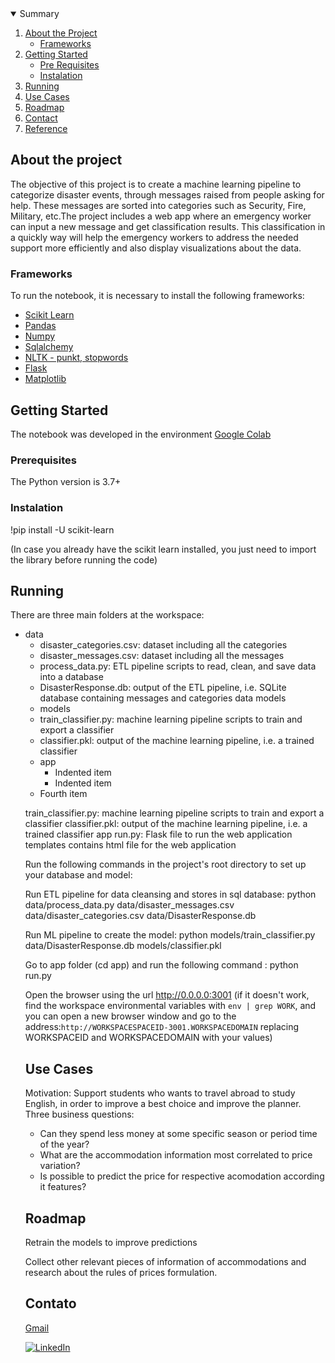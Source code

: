 <!-- PROJECT SHIELDS -->
<!--
*** I'm using markdown "reference style" links for readability.
*** Reference links are enclosed in brackets [ ] instead of parentheses ( ).
*** See the bottom of this document for the declaration of the reference variables
*** for contributors-url, forks-url, etc. This is an optional, concise syntax you may use.
*** https://www.markdownguide.org/basic-syntax/#reference-style-links
-->



<!-- TABELA DE CONTEÚDOS -->
<details open="open">
  <summary>Summary</summary>
  <ol>
    <li>
      <a href="#about-the-project">About the Project</a>
      <ul>
        <li><a href="#built-with">Frameworks</a></li>
      </ul>
    </li>
    <li>
      <a href="#getting-started">Getting Started</a>
      <ul>
        <li><a href="#prerequisites">Pre Requisites</a></li>
        <li><a href="#installation">Instalation</a></li>
      </ul>
    </li>
    <li><a href="#run">Running</a></li>
    <li><a href="#usecases">Use Cases</a></li>
    <li><a href="#roadmap">Roadmap</a></li>
    <li><a href="#contact">Contact</a></li>
    <li><a href="#acknowledgements">Reference</a></li>
  </ol>
</details>



<!-- ABOUT THE PROJECT -->
## About the project

The objective of this project is to create a machine learning pipeline to categorize disaster events, through messages raised from people asking for help. These messages are sorted into categories such as Security, Fire, Military, etc.The project includes a web app where an emergency worker can input a new message and get classification results. This classification in a quickly way will help the emergency workers to address the needed support more efficiently and also display visualizations about the data. 

### Frameworks

To run the notebook, it is necessary to install the following frameworks:

* [Scikit Learn](https://scikit-learn.org/)
* [Pandas](https://pandas.pydata.org/)
* [Numpy](https://numpy.org/)
* [Sqlalchemy](https://www.sqlalchemy.org/)
* [NLTK - punkt, stopwords](https://www.nltk.org//)
* [Flask](https://flask.palletsprojects.com/en/1.1.x/)
* [Matplotlib](https://matplotlib.org/)


<!-- GETTING STARTED -->
## Getting Started

The notebook was developed in the environment [Google Colab](https://colab.research.google.com/github/tensorflow/examples/blob/master/courses/udacity_intro_to_tensorflow_for_deep_learning/l01c01_introduction_to_colab_and_python.ipynb)

### Prerequisites

The Python version is 3.7+

### Instalation

!pip install -U scikit-learn

(In case you already have the scikit learn installed, you just need to import the library before running the code)


<!-- RUN -->
## Running

There are three main folders at the workspace:

<ul>
<li>data
  <ul>
    <li>disaster_categories.csv: dataset including all the categories</li>
    <li>disaster_messages.csv: dataset including all the messages</li>
    <li>process_data.py: ETL pipeline scripts to read, clean, and save data into a database</li>
    <li>DisasterResponse.db: output of the ETL pipeline, i.e. SQLite database containing messages and categories data
models</li>
    </li>
<li>models
    <li>train_classifier.py: machine learning pipeline scripts to train and export a classifier</li>
    <li>classifier.pkl: output of the machine learning pipeline, i.e. a trained classifier</li>
    </li>
<li>app
<ul>
<li>Indented item</li>
<li>Indented item</li>
</ul>
</li>
<li>Fourth item</li>
</ul>


train_classifier.py: machine learning pipeline scripts to train and export a classifier
classifier.pkl: output of the machine learning pipeline, i.e. a trained classifier
app
run.py: Flask file to run the web application
templates contains html file for the web application


Run the following commands in the project's root directory to set up your database and model:

Run ETL pipeline for data cleansing and stores in sql database: python data/process_data.py data/disaster_messages.csv data/disaster_categories.csv data/DisasterResponse.db

Run ML pipeline to create the model: python models/train_classifier.py data/DisasterResponse.db models/classifier.pkl

Go to app folder (cd app) and run the following command : python run.py

Open the browser using the url http://0.0.0.0:3001 (if it doesn't work, find the workspace environmental variables with `env | grep WORK`, and you can open a new browser window and go to the address:`http://WORKSPACESPACEID-3001.WORKSPACEDOMAIN` replacing WORKSPACEID and WORKSPACEDOMAIN with your values)


<!-- USECASES -->
## Use Cases

Motivation: Support students who wants to travel abroad to study English, in order to improve a best choice and improve the planner.
Three business questions:
- Can they spend less money at some specific season or period time of the year?
- What are the accommodation information most correlated to price variation?
- Is possible to predict the price for respective acomodation according it features? 


<!-- ROADMAP -->
## Roadmap

Retrain the models to improve predictions

Collect other relevant pieces of information of accommodations and research about the rules of prices formulation.


<!-- CONTACT -->
## Contato

[Gmail](lecunhad@gmail.com)

[![LinkedIn][linkedin-shield]](https://www.linkedin.com/in/leandro-dias-6a446115a/)


<!-- ACKNOWLEDGEMENTS -->
 
 <!--## Referências-->

<!-- MARKDOWN LINKS & IMAGES -->
<!-- https://www.markdownguide.org/basic-syntax/#reference-style-links -->

[linkedin-shield]: https://img.shields.io/badge/-LinkedIn-black.svg?style=for-the-badge&logo=linkedin&colorB=555

